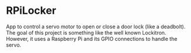 RPiLocker
=========

App to control a servo motor to open or close a door lock (like a deadbolt). The goal of this project is something like the well known Lockitron. However, it uses a Raspberry Pi and its GPIO connections to handle the servo.
